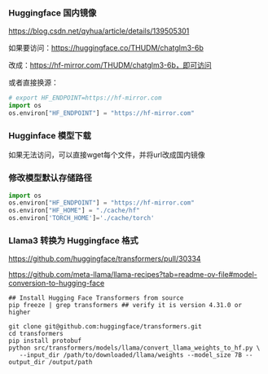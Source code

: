 ### Huggingface 国内镜像

https://blog.csdn.net/qyhua/article/details/139505301

如果要访问：https://huggingface.co/THUDM/chatglm3-6b

改成：https://hf-mirror.com/THUDM/chatglm3-6b，即可访问

或者直接换源：

``` python
# export HF_ENDPOINT=https://hf-mirror.com
import os
os.environ["HF_ENDPOINT"] = "https://hf-mirror.com"
```

### Hugginface 模型下载

如果无法访问，可以直接wget每个文件，并将url改成国内镜像


### 修改模型默认存储路径

``` python
import os
os.environ["HF_ENDPOINT"] = "https://hf-mirror.com"
os.environ["HF_HOME"] = "./cache/hf"
os.environ['TORCH_HOME']='./cache/torch'
```


### Llama3 转换为 Huggingface 格式

https://github.com/huggingface/transformers/pull/30334

https://github.com/meta-llama/llama-recipes?tab=readme-ov-file#model-conversion-to-hugging-face

``` shell
## Install Hugging Face Transformers from source
pip freeze | grep transformers ## verify it is version 4.31.0 or higher

git clone git@github.com:huggingface/transformers.git
cd transformers
pip install protobuf
python src/transformers/models/llama/convert_llama_weights_to_hf.py \
   --input_dir /path/to/downloaded/llama/weights --model_size 7B --output_dir /output/path
```
